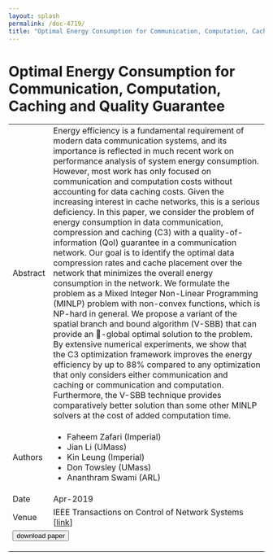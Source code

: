 ```yaml
---
layout: splash
permalink: /doc-4719/
title: "Optimal Energy Consumption for Communication, Computation, Caching and Quality Guarantee"
---
```


# Optimal Energy Consumption for Communication, Computation, Caching and Quality Guarantee

<table>
    <tbody>
    <tr>
        <td>Abstract</td>
        <td>Energy efficiency is a fundamental requirement of modern data communication systems, and its importance is reflected in much recent work on performance analysis of system energy consumption. However, most work has only focused on communication and computation costs without accounting for data caching costs. Given the increasing interest in cache networks, this is a serious deficiency. In this paper, we consider the problem of energy consumption in data communication, compression and caching (C3) with a quality-of-information (QoI) guarantee in a communication network. Our goal is to identify the optimal data compression rates and cache placement over the network that minimizes the overall energy consumption in the network. We formulate the problem as a Mixed Integer Non-Linear Programming (MINLP) problem with non-convex functions, which is NP-hard in general. We propose a variant of the spatial branch and bound algorithm (V-SBB) that can provide an -global optimal solution to the problem. By extensive numerical experiments, we show that the C3 optimization framework improves the energy efficiency by up to 88% compared to any optimization that only considers either communication and caching or communication and computation. Furthermore, the V-SBB technique provides comparatively better solution than some other MINLP solvers at the cost of added computation time.</td>
    </tr>
    <tr>
        <td>Authors</td>
        <td>
            <ul>
                <li>Faheem Zafari (Imperial)</li>
                <li>Jian Li (UMass)</li>
                <li>Kin Leung (Imperial)</li>
                <li>Don Towsley (UMass)</li>
                <li>Ananthram Swami (ARL)</li>
            </ul>
        </td>
    </tr>
    <tr>
        <td>Date</td>
        <td>Apr-2019</td>
    </tr>
    <tr>
        <td>Venue</td>
        <td>IEEE Transactions on Control of Network Systems [<a href="https://ieeexplore.ieee.org/document/8700288">link</a>]</td>
    </tr>
        <tr>
            <td colspan="2">
                <form method="get" action="https://ibm.box.com/v/doc-4719-paper">
                    <button type="submit">download paper</button>
                </form>
            </td>
        </tr>
    </tbody>
</table>
